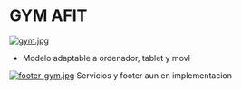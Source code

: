 # GYM AFIT 
[![gym.jpg](https://i.postimg.cc/VLLcBtdm/gym.jpg)](https://postimg.cc/mhqqTtY5)
- Modelo adaptable a ordenador, tablet y movl


[![footer-gym.jpg](https://i.postimg.cc/fRnpq0bV/footer-gym.jpg)](https://postimg.cc/Wh85hzgV)
Servicios y footer aun en implementacion
